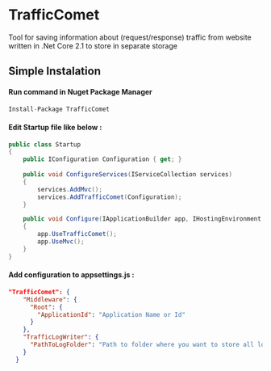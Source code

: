# TrafficComet
Tool for saving information about (request/response) traffic from website written in .Net Core 2.1 to store in separate storage

## Simple Instalation 
#### Run command in Nuget Package Manager 
```csharp
Install-Package TrafficComet
``` 

#### Edit Startup file like below :
```csharp 
public class Startup
{
  	public IConfiguration Configuration { get; }
  
	public void ConfigureServices(IServiceCollection services)
	{
		services.AddMvc();
		services.AddTrafficComet(Configuration);
	}

	public void Configure(IApplicationBuilder app, IHostingEnvironment env)
	{
		app.UseTrafficComet();
		app.UseMvc();
	}
}
```

#### Add configuration to appsettings.js :
```json 
"TrafficComet": {
    "Middleware": {
      "Root": {
        "ApplicationId": "Application Name or Id"
      }
    },
    "TrafficLogWriter": {
      "PathToLogFolder": "Path to folder where you want to store all logs"
    }
  }
``` 
  
  
